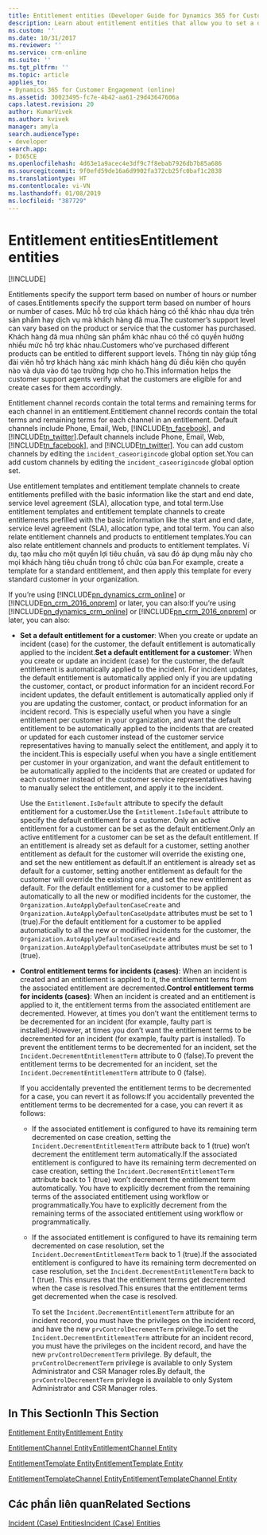 ```yaml
---
title: Entitlement entities (Developer Guide for Dynamics 365 for Customer Engagement) | MicrosoftDocs
description: Learn about entitlement entities that allow you to set a default entitlement for a customer and control entitlement terms for incidents.
ms.custom: ''
ms.date: 10/31/2017
ms.reviewer: ''
ms.service: crm-online
ms.suite: ''
ms.tgt_pltfrm: ''
ms.topic: article
applies_to:
- Dynamics 365 for Customer Engagement (online)
ms.assetid: 30023495-fc7e-4b42-aa61-29d43647606a
caps.latest.revision: 20
author: KumarVivek
ms.author: kvivek
manager: amyla
search.audienceType:
- developer
search.app:
- D365CE
ms.openlocfilehash: 4d63e1a9acec4e3df9c7f8ebab7926db7b85a686
ms.sourcegitcommit: 9f0efd59de16a6d9902fa372cb25fc0baf1c2838
ms.translationtype: HT
ms.contentlocale: vi-VN
ms.lasthandoff: 01/08/2019
ms.locfileid: "387729"
---
```

# <a name="entitlement-entities"></a><span data-ttu-id="0630d-103">Entitlement entities</span><span class="sxs-lookup"><span data-stu-id="0630d-103">Entitlement entities</span></span>

[!INCLUDE[](../includes/cc_applies_to_update_9_0_0.md)]

<span data-ttu-id="0630d-104">Entitlements specify the support term based on number of hours or number of cases.</span><span class="sxs-lookup"><span data-stu-id="0630d-104">Entitlements specify the support term based on number of hours or number of cases.</span></span> <span data-ttu-id="0630d-105">Mức hỗ trợ của khách hàng có thể khác nhau dựa trên sản phẩm hay dịch vụ mà khách hàng đã mua.</span><span class="sxs-lookup"><span data-stu-id="0630d-105">The customer’s support level can vary based on the product or service that the customer has purchased.</span></span> <span data-ttu-id="0630d-106">Khách hàng đã mua những sản phẩm khác nhau có thể có quyền hưởng nhiều mức hỗ trợ khác nhau.</span><span class="sxs-lookup"><span data-stu-id="0630d-106">Customers who’ve purchased different products can be entitled to different support levels.</span></span> <span data-ttu-id="0630d-107">Thông tin này giúp tổng đài viên hỗ trợ khách hàng xác minh khách hàng đủ điều kiện cho quyền nào và dựa vào đó tạo trường hợp cho họ.</span><span class="sxs-lookup"><span data-stu-id="0630d-107">This information helps the customer support agents verify what the customers are eligible for and create cases for them accordingly.</span></span>  
  
 <span data-ttu-id="0630d-108">Entitlement channel records contain the total terms and remaining terms for each channel in an entitlement.</span><span class="sxs-lookup"><span data-stu-id="0630d-108">Entitlement channel records contain the total terms and remaining terms for each channel in an entitlement.</span></span> <span data-ttu-id="0630d-109">Default channels include Phone, Email, Web, [!INCLUDE[tn_facebook](../includes/tn-facebook.md)], and [!INCLUDE[tn_twitter](../includes/tn-twitter.md)].</span><span class="sxs-lookup"><span data-stu-id="0630d-109">Default channels include Phone, Email, Web, [!INCLUDE[tn_facebook](../includes/tn-facebook.md)], and [!INCLUDE[tn_twitter](../includes/tn-twitter.md)].</span></span> <span data-ttu-id="0630d-110">You can add custom channels by editing the `incident_caseorigincode` global option set.</span><span class="sxs-lookup"><span data-stu-id="0630d-110">You can add custom channels by editing the `incident_caseorigincode` global option set.</span></span>  
  
 <span data-ttu-id="0630d-111">Use entitlement templates and entitlement template channels to create entitlements prefilled with the basic information like the start and end date, service level agreement (SLA), allocation type, and total term.</span><span class="sxs-lookup"><span data-stu-id="0630d-111">Use entitlement templates and entitlement template channels to create entitlements prefilled with the basic information like the start and end date, service level agreement (SLA), allocation type, and total term.</span></span> <span data-ttu-id="0630d-112">You can also relate entitlement channels and products to entitlement templates.</span><span class="sxs-lookup"><span data-stu-id="0630d-112">You can also relate entitlement channels and products to entitlement templates.</span></span> <span data-ttu-id="0630d-113">Ví dụ, tạo mẫu cho một quyền lợi tiêu chuẩn, và sau đó áp dụng mẫu này cho mọi khách hàng tiêu chuẩn trong tổ chức của bạn.</span><span class="sxs-lookup"><span data-stu-id="0630d-113">For example, create a template for a standard entitlement, and then apply this template for every standard customer in your organization.</span></span>  
  
 <span data-ttu-id="0630d-114">If you’re using [!INCLUDE[pn_dynamics_crm_online](../includes/pn-dynamics-crm-online.md)] or [!INCLUDE[pn_crm_2016_onprem](../includes/pn-crm-2016-onprem.md)] or later, you can also:</span><span class="sxs-lookup"><span data-stu-id="0630d-114">If you’re using [!INCLUDE[pn_dynamics_crm_online](../includes/pn-dynamics-crm-online.md)] or [!INCLUDE[pn_crm_2016_onprem](../includes/pn-crm-2016-onprem.md)] or later, you can also:</span></span>  
  
- <span data-ttu-id="0630d-115">**Set a default entitlement for a customer**: When you create or update an incident (case) for the customer, the default entitlement is automatically applied to the incident.</span><span class="sxs-lookup"><span data-stu-id="0630d-115">**Set a default entitlement for a customer**: When you create or update an incident (case) for the customer, the default entitlement is automatically applied to the incident.</span></span> <span data-ttu-id="0630d-116">For incident updates, the default entitlement is automatically applied only if you are updating the customer, contact, or product information for an incident record.</span><span class="sxs-lookup"><span data-stu-id="0630d-116">For incident updates, the default entitlement is automatically applied only if you are updating the customer, contact, or product information for an incident record.</span></span> <span data-ttu-id="0630d-117">This is especially useful when you have a single entitlement per customer in your organization, and want the default entitlement to be automatically applied to the incidents that are created or updated for each customer instead of the customer service representatives having to manually select the entitlement, and apply it to the incident.</span><span class="sxs-lookup"><span data-stu-id="0630d-117">This is especially useful when you have a single entitlement per customer in your organization, and want the default entitlement to be automatically applied to the incidents that are created or updated for each customer instead of the customer service representatives having to manually select the entitlement, and apply it to the incident.</span></span>  
  
     <span data-ttu-id="0630d-118">Use the `Entitlement.IsDefault` attribute to specify the default entitlement for a customer.</span><span class="sxs-lookup"><span data-stu-id="0630d-118">Use the `Entitlement.IsDefault` attribute to specify the default entitlement for a customer.</span></span> <span data-ttu-id="0630d-119">Only an active entitlement for a customer can be set as the default entitlement.</span><span class="sxs-lookup"><span data-stu-id="0630d-119">Only an active entitlement for a customer can be set as the default entitlement.</span></span> <span data-ttu-id="0630d-120">If an entitlement is already set as default for a customer, setting another entitlement as default for the customer will override the existing one, and set the new entitlement as default.</span><span class="sxs-lookup"><span data-stu-id="0630d-120">If an entitlement is already set as default for a customer, setting another entitlement as default for the customer will override the existing one, and set the new entitlement as default.</span></span> <span data-ttu-id="0630d-121">For the default entitlement for a customer to be applied automatically to all the new or modified incidents for the customer, the `Organization.AutoApplyDefaultonCaseCreate` and `Organization.AutoApplyDefaultonCaseUpdate` attributes must be set to 1 (true).</span><span class="sxs-lookup"><span data-stu-id="0630d-121">For the default entitlement for a customer to be applied automatically to all the new or modified incidents for the customer, the `Organization.AutoApplyDefaultonCaseCreate` and `Organization.AutoApplyDefaultonCaseUpdate` attributes must be set to 1 (true).</span></span>  
  
- <span data-ttu-id="0630d-122">**Control entitlement terms for incidents (cases)**: When an incident is created and an entitlement is applied to it, the entitlement terms from the associated entitlement are decremented.</span><span class="sxs-lookup"><span data-stu-id="0630d-122">**Control entitlement terms for incidents (cases)**: When an incident is created and an entitlement is applied to it, the entitlement terms from the associated entitlement are decremented.</span></span> <span data-ttu-id="0630d-123">However, at times you don’t want the entitlement terms to be decremented for an incident (for example, faulty part is installed).</span><span class="sxs-lookup"><span data-stu-id="0630d-123">However, at times you don’t want the entitlement terms to be decremented for an incident (for example, faulty part is installed).</span></span> <span data-ttu-id="0630d-124">To prevent the entitlement terms to be decremented for an incident, set the `Incident.DecrementEntitlementTerm` attribute to 0 (false).</span><span class="sxs-lookup"><span data-stu-id="0630d-124">To prevent the entitlement terms to be decremented for an incident, set the `Incident.DecrementEntitlementTerm` attribute to 0 (false).</span></span>  
  
     <span data-ttu-id="0630d-125">If you accidentally prevented the entitlement terms to be decremented for a case, you can revert it as follows:</span><span class="sxs-lookup"><span data-stu-id="0630d-125">If you accidentally prevented the entitlement terms to be decremented for a case, you can revert it as follows:</span></span>  
  
  - <span data-ttu-id="0630d-126">If the associated entitlement is configured to have its remaining term decremented on case creation, setting the `Incident.DecrementEntitlementTerm` attribute back to 1 (true) won’t decrement the entitlement term automatically.</span><span class="sxs-lookup"><span data-stu-id="0630d-126">If the associated entitlement is configured to have its remaining term decremented on case creation, setting the `Incident.DecrementEntitlementTerm` attribute back to 1 (true) won’t decrement the entitlement term automatically.</span></span> <span data-ttu-id="0630d-127">You have to explicitly decrement from the remaining terms of the associated entitlement using workflow or programmatically.</span><span class="sxs-lookup"><span data-stu-id="0630d-127">You have to explicitly decrement from the remaining terms of the associated entitlement using workflow or programmatically.</span></span>  
  
  - <span data-ttu-id="0630d-128">If the associated entitlement is configured to have its remaining term decremented on case resolution, set the `Incident.DecrementEntitlementTerm` back to 1 (true).</span><span class="sxs-lookup"><span data-stu-id="0630d-128">If the associated entitlement is configured to have its remaining term decremented on case resolution, set the `Incident.DecrementEntitlementTerm` back to 1 (true).</span></span> <span data-ttu-id="0630d-129">This ensures that the entitlement terms get decremented when the case is resolved.</span><span class="sxs-lookup"><span data-stu-id="0630d-129">This ensures that the entitlement terms get decremented when the case is resolved.</span></span>  
  
    <span data-ttu-id="0630d-130">To set the `Incident.DecrementEntitlementTerm` attribute for an incident record, you must have the privileges on the incident record, and have the new `prvControlDecrementTerm` privilege.</span><span class="sxs-lookup"><span data-stu-id="0630d-130">To set the `Incident.DecrementEntitlementTerm` attribute for an incident record, you must have the privileges on the incident record, and have the new `prvControlDecrementTerm` privilege.</span></span> <span data-ttu-id="0630d-131">By default, the `prvControlDecrementTerm` privilege is available to only System Administrator and CSR Manager roles.</span><span class="sxs-lookup"><span data-stu-id="0630d-131">By default, the `prvControlDecrementTerm` privilege is available to only System Administrator and CSR Manager roles.</span></span>  
  
## <a name="in-this-section"></a><span data-ttu-id="0630d-132">In This Section</span><span class="sxs-lookup"><span data-stu-id="0630d-132">In This Section</span></span>  
 [<span data-ttu-id="0630d-133">Entitlement Entity</span><span class="sxs-lookup"><span data-stu-id="0630d-133">Entitlement Entity</span></span>](entities/entitlement.md)  
  
 [<span data-ttu-id="0630d-134">EntitlementChannel Entity</span><span class="sxs-lookup"><span data-stu-id="0630d-134">EntitlementChannel Entity</span></span>](entities/entitlementchannel.md)  
  
 [<span data-ttu-id="0630d-135">EntitlementTemplate Entity</span><span class="sxs-lookup"><span data-stu-id="0630d-135">EntitlementTemplate Entity</span></span>](entities/entitlementtemplate.md)  
  
 [<span data-ttu-id="0630d-136">EntitlementTemplateChannel Entity</span><span class="sxs-lookup"><span data-stu-id="0630d-136">EntitlementTemplateChannel Entity</span></span>](entities/entitlementtemplatechannel.md)  
  
## <a name="related-sections"></a><span data-ttu-id="0630d-137">Các phần liên quan</span><span class="sxs-lookup"><span data-stu-id="0630d-137">Related Sections</span></span>  
 [<span data-ttu-id="0630d-138">Incident (Case) Entities</span><span class="sxs-lookup"><span data-stu-id="0630d-138">Incident (Case) Entities</span></span>](incident-case-entities.md)
